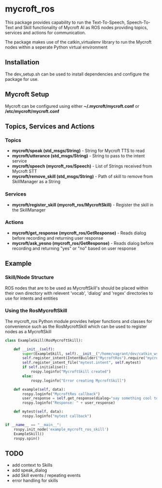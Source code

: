 # mycroft_ros
This package provides capability to run the Text-To-Speech, Speech-To-Text and Skill functionality of Mycroft AI as ROS nodes providing topics, services and actions for communication.

The package makes use of the catkin_virtualenv library to run the Mycroft nodes within a seperate Python virtual environment
## Installation
The dev_setup.sh can be used to install dependencies and configure the package for use. 
## Mycroft Setup
Mycroft can be configured using either **~/.mycroft/mycroft.conf** or **/etc/mycroft/mycroft.conf**
## Topics, Services and Actions
### Topics
* **mycroft/speak (std_msgs/String)** - String for Mycroft TTS to read
* **mycroft/utterance (std_msgs/String)** - String to pass to the intent service
* **mycroft/speech (mycroft_ros/Speech)** - List of Strings received from Mycroft STT
* **mycroft/remove_skill (std_msgs/String)** - Path of skill to remove from SkillManager as a String
### Services
* **mycroft/register_skill (mycroft_ros/MycroftSkill)** - Register the skill in the SkillManager
### Actions
* **mycroft/get_response (mycroft_ros/GetResponse)** - Reads dialog before recording and returning user response
* **mycroft/ask_yesno (mycroft_ros/GetResponse)** - Reads dialog before recording and returning "yes" or "no" based on user 
response
## Example
### Skill/Node Structure
ROS nodes that are to be used as MycroftSkill's should be placed within their own directory with relevent 'vocab', 'dialog' and 'regex' directories to use for intents and entities
### Using the RosMycroftSkill
The mycroft_ros Python module provides helper functions and classes for convenience such as the RosMycroftSkill which can be used to register nodes as a MycroftSkill
``` python
class ExampleSkill(RosMycroftSkill):

    def __init__(self):
        super(ExampleSkill, self).__init__("/home/vagrant/dev/catkin_ws/src/mycroft_ros/scripts/example")
        self.register_intent(IntentBuilder("MycroftRos").require("mycroft").require("ros"), self.example)
        self.register_intent_file("mytest.intent", self.mytest)
        if self.initialise():
            rospy.loginfo("MycroftSkill created")
        else:
            rospy.loginfo("Error creating MycroftSkill")

    def example(self, data):
        rospy.loginfo("MycroftRos callback")
        user_response = self.get_response(dialog="say something cool to me")
        rospy.loginfo("Response: " + user_response)

    def mytest(self, data):
        rospy.loginfo("mytest callback")

if __name__ == "__main__":
    rospy.init_node('example_mycroft_ros_skill')
    ExampleSkill()
    rospy.spin()
```
## TODO
* add context to Skills
* add speak_dialog
* add Skill events / repeating events
* error handling for skills
